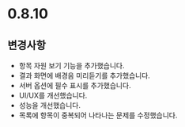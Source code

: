 # 0.8.10

## 변경사항

- 항목 자원 보기 기능을 추가했습니다.
- 결과 화면에 배경음 미리듣기를 추가했습니다.
- 서버 옵션에 필수 표시를 추가했습니다.
- UI/UX를 개선했습니다.
- 성능을 개선했습니다.
- 목록에 항목이 중복되어 나타나는 문제를 수정했습니다.
